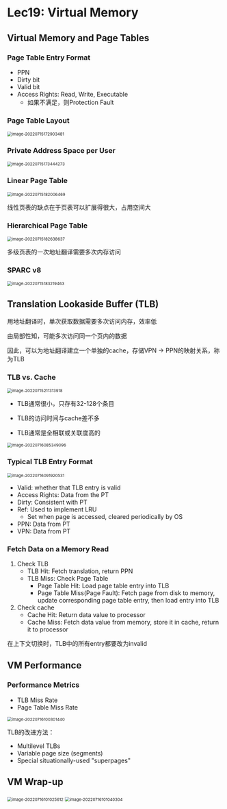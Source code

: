 # Lec19: Virtual Memory

## Virtual Memory and Page Tables

### Page Table Entry Format

- PPN
- Dirty bit
- Valid bit
- Access Rights: Read, Write, Executable
  - 如果不满足，则Protection Fault

### Page Table Layout

<img src="assets/image-20220715172903481.png" alt="image-20220715172903481" style="zoom:67%;" />

### Private Address Space per User

<img src="assets/image-20220715173444273.png" alt="image-20220715173444273" style="zoom:67%;" />

### Linear Page Table

<img src="assets/image-20220715182006469.png" alt="image-20220715182006469" style="zoom: 67%;" />

线性页表的缺点在于页表可以扩展得很大，占用空间大

### Hierarchical Page Table

<img src="assets/image-20220715182638637.png" alt="image-20220715182638637" style="zoom:67%;" />

多级页表的一次地址翻译需要多次内存访问

### SPARC v8

<img src="assets/image-20220715183219463.png" alt="image-20220715183219463" style="zoom:67%;" />

## Translation Lookaside Buffer (TLB)

用地址翻译时，单次获取数据需要多次访问内存，效率低

由局部性知，可能多次访问同一个页内的数据

因此，可以为地址翻译建立一个单独的cache，存储VPN -> PPN的映射关系，称为TLB

### TLB vs. Cache

<img src="assets/image-20220715211313918.png" alt="image-20220715211313918" style="zoom:67%;" />

- TLB通常很小，只存有32-128个条目

- TLB的访问时间与cache差不多
- TLB通常是全相联或关联度高的

<img src="assets/image-20220716085349096.png" alt="image-20220716085349096" style="zoom:67%;" />

### Typical TLB Entry Format

<img src="assets/image-20220716091920531.png" alt="image-20220716091920531" style="zoom:67%;" />

- Valid: whether that TLB entry is valid
- Access Rights: Data from the PT
- Dirty: Consistent with PT
- Ref: Used to implement LRU
  - Set when page is accessed, cleared periodically by OS
- PPN: Data from PT
- VPN: Data from PT

### Fetch Data on a Memory Read

1. Check TLB
   - TLB Hit: Fetch translation, return PPN
   - TLB Miss: Check Page Table
     - Page Table Hit: Load page table entry into TLB
     - Page Table Miss(Page Fault): Fetch page from disk to memory, update corresponding page table entry, then load entry into TLB
2. Check cache
   - Cache Hit: Return data value to processor
   - Cache Miss: Fetch data value from memory, store it in cache, return it to processor

在上下文切换时，TLB中的所有entry都要改为invalid

## VM Performance

### Performance Metrics

- TLB Miss Rate
- Page Table Miss Rate

<img src="assets/image-20220716100301440.png" alt="image-20220716100301440" style="zoom:67%;" />

TLB的改进方法：

- Multilevel TLBs
- Variable page size (segments)
- Special situationally-used "superpages"

## VM Wrap-up

<img src="assets/image-20220716101025612.png" alt="image-20220716101025612" style="zoom:67%;" />

<img src="assets/image-20220716101040304.png" alt="image-20220716101040304" style="zoom:67%;" />